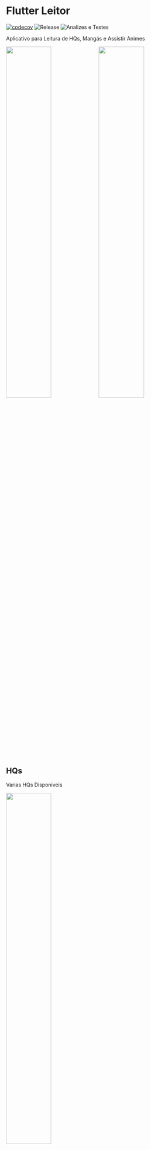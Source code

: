 # Flutter Leitor
[![codecov](https://codecov.io/gh/GUIKAR741/flutter_leitor/branch/master/graph/badge.svg)](https://codecov.io/gh/GUIKAR741/flutter_leitor)
![Release](https://github.com/GUIKAR741/flutter_leitor/workflows/Release/badge.svg)
![Analizes e Testes](https://github.com/GUIKAR741/flutter_leitor/workflows/Analizes%20e%20Testes/badge.svg)

Aplicativo para Leitura de HQs, Mangás e Assistir Animes

<img src="screenshots/flutter_01.png" width="49.5%" /> <img src="screenshots/flutter_11.png" width="49.5%" />


## HQs
Varias HQs Disponiveis

<img src="screenshots/flutter_02.png" width="49.5%" />

Lista de Capitulos Disponiveis para Leitura

<img src="screenshots/flutter_06.png" width="49.5%" />

## Mangás

Varios Mangás Disponiveis

<img src="screenshots/flutter_04.png" width="49.5%" />

Lista de Capitulos Disponiveis para Leitura

<img src="screenshots/flutter_07.png" width="49.5%" />

Leitura no Aplicativo

<img src="screenshots/flutter_09.png" width="49.5%" />

## Animes

Varios Animes Disponiveis

<img src="screenshots/flutter_05.png" width="49.5%" />

Lista de Episodios Disponiveis para assistir

<img src="screenshots/flutter_08.png" width="49.5%" />

Player do Aplicativo

<img src="screenshots/flutter_10.png"/>

### Funcionalidades Adicionais

Pesquisa por Titulos

<img src="screenshots/flutter_03.png" width="49.5%" />

Mudar de Pagina ná Leitura a qualquer momento

<img src="screenshots/flutter_12.png" width="49.5%" />


## Getting Started

This project is a starting point for a Flutter application.

A few resources to get you started if this is your first Flutter project:

- [Lab: Write your first Flutter app](https://flutter.dev/docs/get-started/codelab)
- [Cookbook: Useful Flutter samples](https://flutter.dev/docs/cookbook)

For help getting started with Flutter, view our
[online documentation](https://flutter.dev/docs), which offers tutorials,
samples, guidance on mobile development, and a full API reference.
